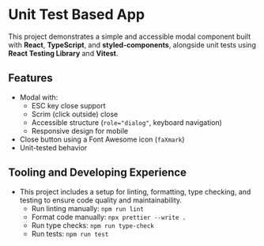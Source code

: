 # Unit Test Based App

This project demonstrates a simple and accessible modal component built with **React**, **TypeScript**, and **styled-components**, alongside unit tests using **React Testing Library** and **Vitest**.

## Features

- Modal with:
  - ESC key close support
  - Scrim (click outside) close
  - Accessible structure (`role="dialog"`, keyboard navigation)
  - Responsive design for mobile
- Close button using a Font Awesome icon (`faXmark`)
- Unit-tested behavior

## Tooling and Developing Experience

- This project includes a setup for linting, formatting, type checking, and testing to ensure code quality and maintainability.
  - Run linting manually: `npm run lint`
  - Format code manually: `npx prettier --write .`
  - Run type checks: `npm run type-check`
  - Run tests: `npm run test`
